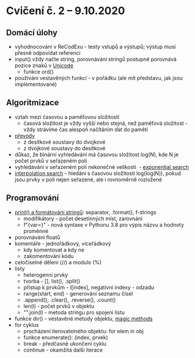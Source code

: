 # Cvičení č. 2 – 9.10.2020

## Domácí úlohy

*   vyhodnocování v ReCodExu - testy vstupů a výstupů; výstup musí přesně odpovídat referenci
*   input() vždy načte string, porovnávání stringů postupně porovnává pozice znaků v [Unicode](https://www.ssec.wisc.edu/~tomw/java/unicode.html)
    *   funkce ord()
*   používání vestavěných funkcí - v pořádku (ale mít představu, jak jsou implementované)

## Algoritmizace

*   vztah mezi časovou a paměťovou složitostí
    *   časová složitost je vždy vyšší nebo stejná, než paměťová složitost - vždy strávíme čas alespoň načítáním dat do paměti
*   [převody](https://matematika.cz/prevod)
    *   z desítkové soustavy do dvojkové
    *   z dvojkové soustavy do desítkové
*   důkaz, že binární vyhledávání má časovou složitost log(N), kde N je počet prvků v seřazeném poli
*   vyhledávání v seřazeném poli nekonečné velikosti  - [exponential search](https://www.geeksforgeeks.org/exponential-search/)
*   [interpolation search](https://www.geeksforgeeks.org/interpolation-search/) - hledání s časovou složitostí log(log(N)), pokud jsou prvky v poli nejen seřazené, ale i rovnoměrně rozložené

## Programování
*   [print() a formátování stringů](https://www.programiz.com/python-programming/methods/built-in/format): separator, .format(), f-strings
    *   modifikátory - počet desetinných míst, zarovnání
    *   f"{var=}" - nová syntaxe v Pythonu 3.8 pro výpis názvu a hodnoty proměnné
*   porovnávání floatů
*   komentáře - jednořádkový, víceřádkový
    *   kdy komentovat a kdy ne
    *   zakomentování kódu
*   celočíselné dělení (//) a modulo (%)
*   listy
    *   heterogenní prvky
    *   tvorba - \[\], list(), .split()
    *   přístup k prvkům - l\[index\], negativní indexy - odzadu
    *   range(start, end) - generování seznamu čísel
    *   .append(), .clear(), .reverse(), .count()
    *   len(l) - počet prvků v objektu
    *   "".join(l) - metoda stringu pro spojení listu
*   funkce dir() - vestavěné metody objektu, [magic methods](https://www.geeksforgeeks.org/dunder-magic-methods-python/)
*   for cyklus
    *   procházení iterovatelného objektu: for elem in obj
    *   funkce enumerate(): (index, prvek)
    *   break - předčasné ukončení cyklu
    *   continue - okamžitá další iterace
